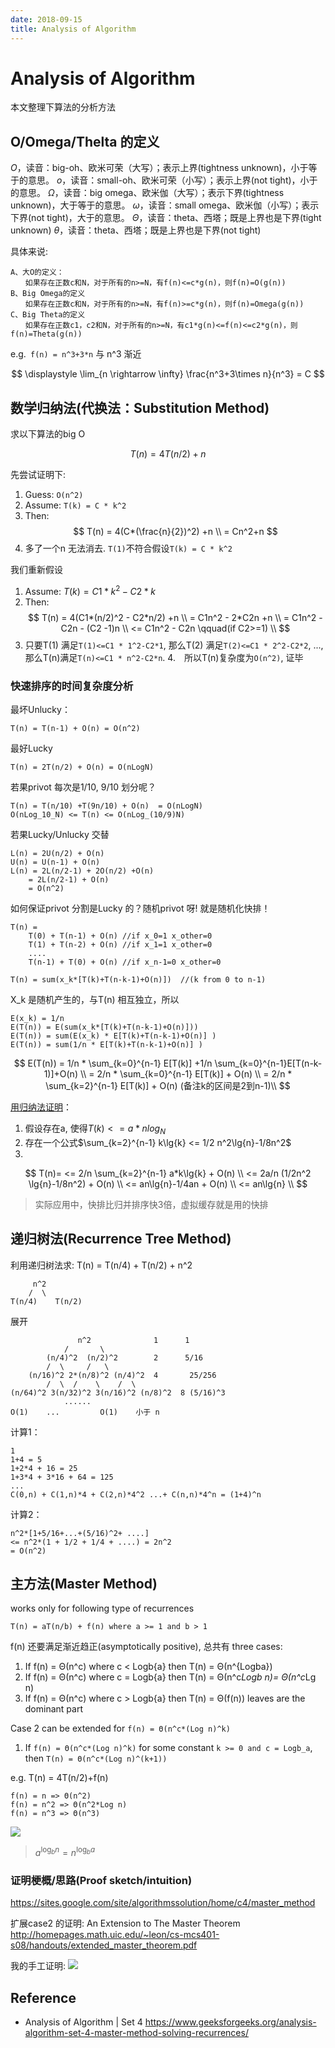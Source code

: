 ```yaml
---
date: 2018-09-15
title: Analysis of Algorithm
---
```

# Analysis of Algorithm
本文整理下算法的分析方法

##  O/Omega/Thelta 的定义
$Ο$，读音：big-oh、欧米可荣（大写）；表示上界(tightness unknown)，小于等于的意思。
$ο$，读音：small-oh、欧米可荣（小写）；表示上界(not tight)，小于的意思。
$Ω$，读音：big omega、欧米伽（大写）；表示下界(tightness unknown)，大于等于的意思。
$ω$，读音：small omega、欧米伽（小写）；表示下界(not tight)，大于的意思。
$Θ$，读音：theta、西塔；既是上界也是下界(tight unknown)
$θ$，读音：theta、西塔；既是上界也是下界(not tight)

具体来说:

    A、大O的定义：
    　　如果存在正数c和N，对于所有的n>=N，有f(n)<=c*g(n)，则f(n)=O(g(n))
    B、Big Omega的定义
    　　如果存在正数c和N，对于所有的n>=N，有f(n)>=c*g(n)，则f(n)=Omega(g(n))
    C、Big Theta的定义
    　　如果存在正数c1，c2和N，对于所有的n>=N，有c1*g(n)<=f(n)<=c2*g(n)，则f(n)=Theta(g(n))

e.g.` f(n) = n^3+3*n` 与 n^3 渐近

$$
\displaystyle \lim_{n \rightarrow \infty} \frac{n^3+3\times n}{n^3} = C
$$

## 数学归纳法(代换法：Substitution Method)
求以下算法的big O

$$ T(n) = 4T(n/2) + n $$

先尝试证明下: 

1. Guess: `O(n^2)`
2. Assume: `T(k) = C * k^2`
3. Then: 
$$ 
T(n) = 4(C*(\frac{n}{2})^2) +n \\
    = Cn^2+n
$$
4. 多了一个n 无法消去. `T(1)`不符合假设`T(k) = C * k^2`

我们重新假设
1. Assume: $T(k) = C1 * k^2 - C2*k$
2. Then: 
$$ 
T(n) = 4(C1*(n/2)^2 - C2*n/2) +n \\
    = C1n^2 - 2*C2n +n  \\
    = C1n^2 - C2n - (C2 -1)n    \\
    <= C1n^2 - C2n      \qquad(if C2>=1)  \\
$$
3. 只要T(1) 满足`T(1)<=C1 * 1^2-C2*1`, 那么T(2) 满足`T(2)<=C1 * 2^2-C2*2`, ..., 
那么T(n)满足`T(n)<=C1 * n^2-C2*n`. 
4.　所以T(n)复杂度为`O(n^2)`, 证毕

### 快速排序的时间复杂度分析
最坏Unlucky：

    T(n) = T(n-1) + O(n) = O(n^2)

最好Lucky

    T(n) = 2T(n/2) + O(n) = O(nLogN)

若果privot 每次是1/10, 9/10 划分呢？

    T(n) = T(n/10) +T(9n/10) + O(n)  = O(nLogN)
    O(nLog_10_N) <= T(n) <= O(nLog_(10/9)N)

若果Lucky/Unlucky 交替

    L(n) = 2U(n/2) + O(n) 
    U(n) = U(n-1) + O(n) 
    L(n) = 2L(n/2-1) + 2O(n/2) +O(n)
        = 2L(n/2-1) + O(n)
        = O(n^2)

如何保证privot 分割是Lucky 的？随机privot 呀! 就是随机化快排！

    T(n) = 
        T(0) + T(n-1) + O(n) //if x_0=1 x_other=0
        T(1) + T(n-2) + O(n) //if x_1=1 x_other=0
        ....
        T(n-1) + T(0) + O(n) //if x_n-1=0 x_other=0

    T(n) = sum(x_k*[T(k)+T(n-k-1)+O(n)])  //(k from 0 to n-1)
    
X_k 是随机产生的，与T(n) 相互独立，所以

    E(x_k) = 1/n
    E(T(n)) = E(sum(x_k*[T(k)+T(n-k-1)+O(n)]))
    E(T(n)) = sum(E(x_k) * E[T(k)+T(n-k-1)+O(n)] )
    E(T(n)) = sum(1/n * E[T(k)+T(n-k-1)+O(n)] )

$$
E(T(n)) = 1/n * \sum_{k=0}^{n-1} E[T(k)] +1/n \sum_{k=0}^{n-1}E[T(n-k-1)]+O(n) \\
 = 2/n * \sum_{k=0}^{n-1} E[T(k)] + O(n) \\
 = 2/n * \sum_{k=2}^{n-1} E[T(k)] + O(n) (备注k的区间是2到n-1)\\
$$

[用归纳法证明](http://m.open.163.com/movie?plid=M6UTT5U0I&rid=M6V2T7IS4)：

1. 假设存在a, 使得$T(k) <= a*nlog_N$
1. 存在一个公式$\sum_{k=2}^{n-1} k\lg{k} <= 1/2 n^2\lg{n}-1/8n^2$
3. 
$$
T(n)=
 <= 2/n \sum_{k=2}^{n-1} a*k\lg{k} + O(n) \\
 <= 2a/n (1/2n^2 \lg{n}-1/8n^2) + O(n) \\
 <= an\lg{n}-1/4an + O(n) \\
 <= an\lg{n}     \\
$$

> 实际应用中，快排比归并排序快3倍，虚拟缓存就是用的快排

## 递归树法(Recurrence Tree Method)
利用递归树法求: T(n) = T(n/4) + T(n/2) + n^2

         n^2
        /  \
    T(n/4)    T(n/2)

展开

                   n^2              1      1
                /       \
            (n/4)^2  (n/2)^2        2      5/16
            /  \     /   \
        (n/16)^2 2*(n/8)^2 (n/4)^2  4       25/256
            /  \  /    \    /  \
    (n/64)^2 3(n/32)^2 3(n/16)^2 (n/8)^2  8 (5/16)^3
                ......
    O(1)    ...         O(1)    小于 n

计算1：

    1
    1+4 = 5
    1+2*4 + 16 = 25
    1+3*4 + 3*16 + 64 = 125
    ...
    C(0,n) + C(1,n)*4 + C(2,n)*4^2 ...+ C(n,n)*4^n = (1+4)^n

计算2：

    n^2*[1+5/16+...+(5/16)^2+ ....]
    <= n^2*(1 + 1/2 + 1/4 + ....) = 2n^2
    = O(n^2)

## 主方法(Master Method)
works only for following type of recurrences 

    T(n) = aT(n/b) + f(n) where a >= 1 and b > 1

f(n) 还要满足渐近趋正(asymptotically positive), 总共有 three cases:
1. If f(n) = Θ(n^c) where c < Logb{a} then T(n) = Θ(n^{Logba})  
2. If f(n) = Θ(n^c) where c = Logb{a} then T(n) = Θ(n^c*Logb n)= Θ(n^c*Lg n)
3. If f(n) = Θ(n^c) where c > Logb{a} then T(n) = Θ(f(n))       leaves are the dominant part

Case 2 can be extended for `f(n) = Θ(n^c*(Log n)^k)`
1. If `f(n) = Θ(n^c*(Log n)^k)` for some constant `k >= 0 and c = Logb_a`, then `T(n) = Θ(n^c*(Log n)^(k+1))`

e.g. T(n) = 4T(n/2)+f(n)

    f(n) = n => Θ(n^2)
    f(n) = n^2 => Θ(n^2*Log n)
    f(n) = n^3 => Θ(n^3)

![](/img/algo/master-theorem-tree.png)

> $a^{\log_bn} = n^{\log_ba}$

### 证明梗概/思路(Proof sketch/intuition)
https://sites.google.com/site/algorithmssolution/home/c4/master_method

扩展case2 的证明: An Extension to The Master Theorem
http://homepages.math.uic.edu/~leon/cs-mcs401-s08/handouts/extended_master_theorem.pdf

我的手工证明:
![](/img/algo/master-theorem-case2-extended-proof.png)

## Reference
- Analysis of Algorithm | Set 4 
 https://www.geeksforgeeks.org/analysis-algorithm-set-4-master-method-solving-recurrences/
